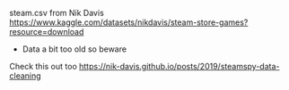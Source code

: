 steam.csv from Nik Davis https://www.kaggle.com/datasets/nikdavis/steam-store-games?resource=download
  - Data a bit too old so beware
  
Check this out too https://nik-davis.github.io/posts/2019/steamspy-data-cleaning
